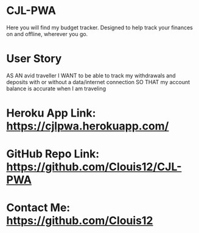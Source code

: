 # CJL-PWA

Here you will find my budget tracker. Designed to help track your finances on and offline, wherever you go.

# User Story
AS AN avid traveller
I WANT to be able to track my withdrawals and deposits with or without a data/internet connection
SO THAT my account balance is accurate when I am traveling

# Heroku App Link: https://cjlpwa.herokuapp.com/ 
# GitHub Repo Link: https://github.com/Clouis12/CJL-PWA
# Contact Me: https://github.com/Clouis12
